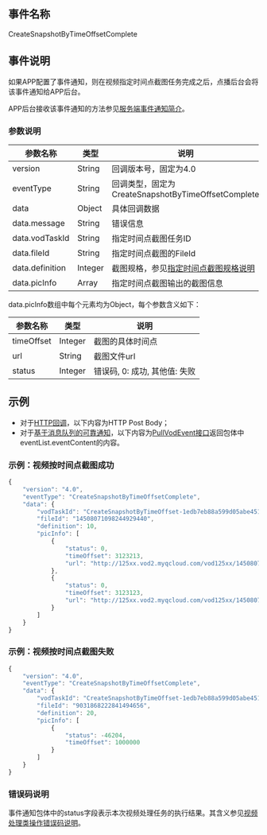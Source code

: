 ## 事件名称
CreateSnapshotByTimeOffsetComplete

## 事件说明
如果APP配置了事件通知，则在视频指定时间点截图任务完成之后，点播后台会将该事件通知给APP后台。

APP后台接收该事件通知的方法参见[服务端事件通知简介](/document/product/266/7829)。

### 参数说明
| 参数名称 | 类型 | 说明 |
|---------|---------|---------|
| version | String | 回调版本号，固定为4.0 |
| eventType | String | 回调类型，固定为CreateSnapshotByTimeOffsetComplete |
| data | Object | 具体回调数据 |
| data.message | String | 错误信息  |
| data.vodTaskId | String | 指定时间点截图任务ID  |
| data.fileId | String | 指定时间点截图的FileId  |
| data.definition | Integer | 截图规格，参见[指定时间点截图规格说明](/document/product/266/8097) |
| data.picInfo | Array | 指定时间点截图输出的截图信息 |

data.picInfo数组中每个元素均为Object，每个参数含义如下：

| 参数名称 | 类型 | 说明 |
|---------|---------|---------|
| timeOffset | Integer | 截图的具体时间点 |
| url | String | 截图文件url  |
| status | Integer | 错误码, 0: 成功, 其他值: 失败 |

## 示例

- 对于[HTTP回调](/document/product/266/7829#http.E5.9B.9E.E8.B0.83)，以下内容为HTTP Post Body；
- 对于[基于消息队列的可靠通知](/document/product/266/7829#.E5.9F.BA.E4.BA.8E.E6.B6.88.E6.81.AF.E9.98.9F.E5.88.97.E7.9A.84.E5.8F.AF.E9.9D.A0.E9.80.9A.E7.9F.A5)，以下内容为[PullVodEvent接口](/document/product/266/7818)返回包体中eventList.eventContent的内容。

### 示例：视频按时间点截图成功

```javascript
{
    "version": "4.0",
    "eventType": "CreateSnapshotByTimeOffsetComplete",
    "data": {
        "vodTaskId": "CreateSnapshotByTimeOffset-1edb7eb88a599d05abe451cfc541cfbd",
        "fileId": "14508071098244929440",
        "definition": 10,
        "picInfo": [
            {
                "status": 0,
                "timeOffset": 3123213,
                "url": "http://125xx.vod2.myqcloud.com/vod125xx/14508071098244929440/xx1.png"
            },
            {
                "status": 0,
                "timeOffset": 3123123,
                "url": "http://125xx.vod2.myqcloud.com/vod125xx/14508071098244929440/xx2.png"
            }
        ]
    }
}
```

### 示例：视频按时间点截图失败
```javascript
{
    "version": "4.0",
    "eventType": "CreateSnapshotByTimeOffsetComplete",
    "data": {
        "vodTaskId": "CreateSnapshotByTimeOffset-1edb7eb88a599d05abe451cfc541cfbd",
        "fileId": "9031868222841494656",
        "definition": 20,
        "picInfo": [
            {
                "status": -46204,
                "timeOffset": 1000000
            }
        ]
    }
}
```

### 错误码说明

事件通知包体中的status字段表示本次视频处理任务的执行结果。其含义参见[视频处理类操作错误码说明](/document/product/266/7783#.E8.A7.86.E9.A2.91.E5.A4.84.E7.90.86.E7.B1.BB.E6.93.8D.E4.BD.9C.E9.94.99.E8.AF.AF.E7.A0.81.E8.AF.B4.E6.98.8E)。
